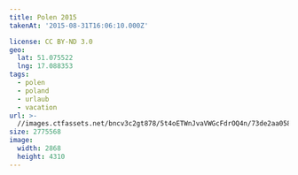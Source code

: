 ```yaml
---
title: Polen 2015
takenAt: '2015-08-31T16:06:10.000Z'

license: CC BY-ND 3.0
geo:
  lat: 51.075522
  lng: 17.088353
tags:
  - polen
  - poland
  - urlaub
  - vacation
url: >-
  //images.ctfassets.net/bncv3c2gt878/5t4oETWnJvaVWGcFdrOQ4n/73de2aa058e2d561262320130d0e0155/polen-2015_25931559236_o
size: 2775568
image:
  width: 2868
  height: 4310
---
```

